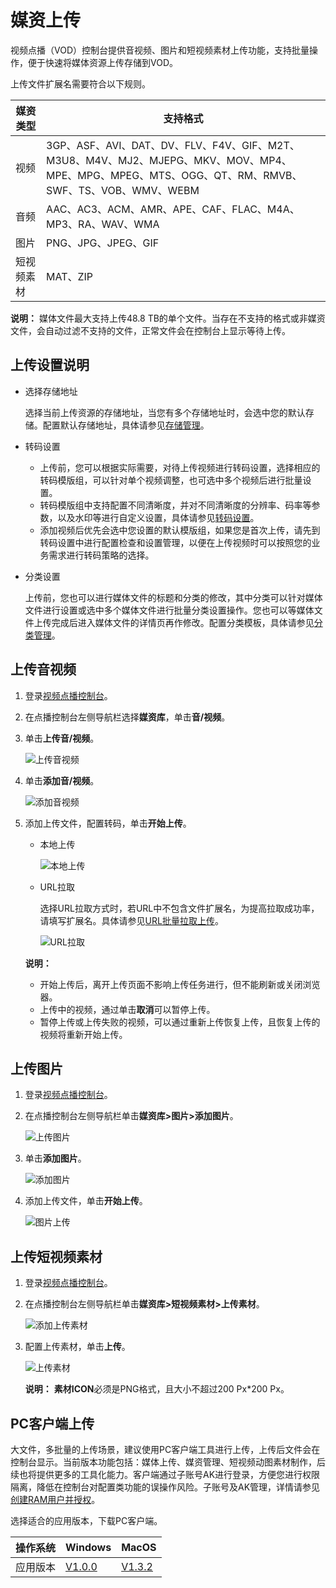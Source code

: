 # 媒资上传

视频点播（VOD）控制台提供音视频、图片和短视频素材上传功能，支持批量操作，便于快速将媒体资源上传存储到VOD。

上传文件扩展名需要符合以下规则。

|媒资类型|支持格式|
|----|----|
|视频|3GP、ASF、AVI、DAT、DV、FLV、F4V、GIF、M2T、M3U8、M4V、MJ2、MJEPG、MKV、MOV、MP4、MPE、MPG、MPEG、MTS、OGG、QT、RM、RMVB、SWF、TS、VOB、WMV、WEBM|
|音频|AAC、AC3、ACM、AMR、APE、CAF、FLAC、M4A、MP3、RA、WAV、WMA|
|图片|PNG、JPG、JPEG、GIF|
|短视频素材|MAT、ZIP|

**说明：** 媒体文件最大支持上传48.8 TB的单个文件。当存在不支持的格式或非媒资文件，会自动过滤不支持的文件，正常文件会在控制台上显示等待上传。

## 上传设置说明

-   选择存储地址

    选择当前上传资源的存储地址，当您有多个存储地址时，会选中您的默认存储。配置默认存储地址，具体请参见[存储管理](/intl.zh-CN/控制台指南/配置管理/存储管理.md)。

-   转码设置
    -   上传前，您可以根据实际需要，对待上传视频进行转码设置，选择相应的转码模版组，可以针对单个视频调整，也可选中多个视频后进行批量设置。
    -   转码模版组中支持配置不同清晰度，并对不同清晰度的分辨率、码率等参数，以及水印等进行自定义设置，具体请参见[转码设置](/intl.zh-CN/控制台指南/配置管理/转码设置.md)。
    -   添加视频后优先会选中您设置的默认模版组，如果您是首次上传，请先到转码设置中进行配置检查和设置管理，以便在上传视频时可以按照您的业务需求进行转码策略的选择。
-   分类设置

    上传前，您也可以进行媒体文件的标题和分类的修改，其中分类可以针对媒体文件进行设置或选中多个媒体文件进行批量分类设置操作。您也可以等媒体文件上传完成后进入媒体文件的详情页再作修改。配置分类模板，具体请参见[分类管理](/intl.zh-CN/控制台指南/配置管理/分类管理.md)。


## 上传音视频

1.  登录[视频点播控制台](https://vod.console.aliyun.com/)。

2.  在点播控制台左侧导航栏选择**媒资库**，单击**音/视频**。

3.  单击**上传音/视频**。

    ![上传音视频](https://static-aliyun-doc.oss-accelerate.aliyuncs.com/assets/img/zh-CN/4081106061/p184170.png)

4.  单击**添加音/视频**。

    ![添加音视频](https://static-aliyun-doc.oss-accelerate.aliyuncs.com/assets/img/zh-CN/4081106061/p184173.png)

5.  添加上传文件，配置转码，单击**开始上传**。

    -   本地上传

        ![本地上传](https://static-aliyun-doc.oss-accelerate.aliyuncs.com/assets/img/zh-CN/4081106061/p184186.png)

    -   URL拉取

        选择URL拉取方式时，若URL中不包含文件扩展名，为提高拉取成功率，请填写扩展名。具体请参见[URL批量拉取上传](/intl.zh-CN/服务端API/媒体上传/URL批量拉取上传.md)。

        ![URL拉取](https://static-aliyun-doc.oss-accelerate.aliyuncs.com/assets/img/zh-CN/5081106061/p184187.png)

    **说明：**

    -   开始上传后，离开上传页面不影响上传任务进行，但不能刷新或关闭浏览器。
    -   上传中的视频，通过单击**取消**可以暂停上传。
    -   暂停上传或上传失败的视频，可以通过重新上传恢复上传，且恢复上传的视频将重新开始上传。

## 上传图片

1.  登录[视频点播控制台](https://vod.console.aliyun.com/)。

2.  在点播控制台左侧导航栏单击**媒资库\>图片\>添加图片**。

    ![上传图片](https://static-aliyun-doc.oss-accelerate.aliyuncs.com/assets/img/zh-CN/5081106061/p184215.png)

3.  单击**添加图片**。

    ![添加图片](https://static-aliyun-doc.oss-accelerate.aliyuncs.com/assets/img/zh-CN/5081106061/p184219.png)

4.  添加上传文件，单击**开始上传**。

    ![图片上传](https://static-aliyun-doc.oss-accelerate.aliyuncs.com/assets/img/zh-CN/5081106061/p184220.png)


## 上传短视频素材

1.  登录[视频点播控制台](https://vod.console.aliyun.com/)。

2.  在点播控制台左侧导航栏单击**媒资库\>短视频素材\>上传素材**。

    ![添加上传素材](https://static-aliyun-doc.oss-accelerate.aliyuncs.com/assets/img/zh-CN/5081106061/p184233.png)

3.  配置上传素材，单击**上传**。

    ![上传素材](https://static-aliyun-doc.oss-accelerate.aliyuncs.com/assets/img/zh-CN/5081106061/p184238.png)

    **说明：** **素材ICON**必须是PNG格式，且大小不超过200 Px\*200 Px。


## PC客户端上传

大文件，多批量的上传场景，建议使用PC客户端工具进行上传，上传后文件会在控制台显示。当前版本功能包括：媒体上传、媒资管理、短视频动图素材制作，后续也将提供更多的工具化能力。客户端通过子账号AK进行登录，方便您进行权限隔离，降低在控制台对配置类功能的误操作风险。子账号及AK管理，详情请参见[创建RAM用户并授权](/intl.zh-CN/开发指南/账号和授权/创建RAM用户并授权.md)。

选择适合的应用版本，下载PC客户端。

|操作系统|Windows|MacOS|
|----|-------|-----|
|应用版本|[V1.0.0](https://alivc-demo-cms.alicdn.com/versionProduct/installPackage/upload/ApsaraVideo_vodClient_v1.0.0_Windows_20201023.zip)|[V1.3.2](https://player.alicdn.com/download/aliyun_video_client_1.3.2_1024.dmg)|

